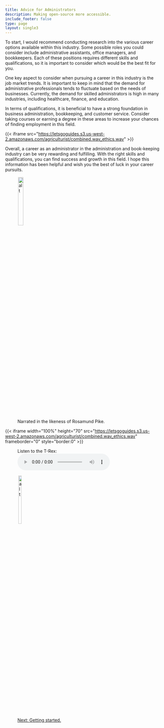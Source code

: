 ```yaml
---
title: Advice for Administrators
description: Making open-source more accessible.
include_footer: false
type: page
layout: single3
---
```


<p>
To start, I would recommend conducting research into the various career options available within this industry. Some possible roles you could consider include administrative assistants, office managers, and bookkeepers. Each of these positions requires different skills and qualifications, so it is important to consider which would be the best fit for you.

One key aspect to consider when pursuing a career in this industry is the job market trends. It is important to keep in mind that the demand for administrative professionals tends to fluctuate based on the needs of businesses. Currently, the demand for skilled administrators is high in many industries, including healthcare, finance, and education.

In terms of qualifications, it is beneficial to have a strong foundation in business administration, bookkeeping, and customer service. Consider taking courses or earning a degree in these areas to increase your chances of finding employment in this field.

{{< iframe src="https://letsgoguides.s3.us-west-2.amazonaws.com/agriculturist/combined.wav_ethics.wav" >}}

Overall, a career as an administrator in the administration and book-keeping industry can be very rewarding and fulfilling. With the right skills and qualifications, you can find success and growth in this field. I hope this information has been helpful and wish you the best of luck in your career pursuits.
<figure>
    <img src='/uploads/rosamund.webp' style="width: 20%;height: 20%;padding: 2px; overflow: hidden;border: none; align="left"; alt='alt'; alt='Rosamund Pike holding an espresso cup';/>
    <figcaption>Narrated in the likeness of Rosamund Pike.</figcaption>
</figure>

{{< iframe width="100%" height="70" src="https://letsgoguides.s3.us-west-2.amazonaws.com/agriculturist/combined.wav_ethics.wav" frameborder="0" style="border:0" >}}

<figure>
  <figcaption>Listen to the T-Rex:</figcaption>
  <audio controls src="https://letsgoguides.s3.us-west-2.amazonaws.com/agriculturist/combined.wav_ethics.wav"></audio>
</figure>

<figure>
    <a href="https://workdojos.com/administrators/start">
    <img src='/uploads/arrow.png' style="width: 15%;height: 20%;padding: 3px; overflow: hidden;border: none; align="left"; alt='alt'; alt='An orange arrow pointing right';/>
    <figcaption>Next:  Getting started.</figcaption>
    </a>
</figure>




